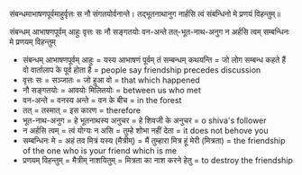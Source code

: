 संबन्धमाभाषणपूर्वमाहुर्वृत्तः स नौ संगतयोर्वनान्ते।
तद्भूतनाथानुग नार्हसि त्वं संबन्धिनो मे प्रणयं विहन्तुम्॥

संबन्धम् आभाषणपूर्वम् आहुः वृत्तः सः नौ सङ्गतयोः वन-अन्ते तत्-भूत-नाथ-अनुग न अर्हसि त्वम् सम्बन्धिनः मे प्रणयम् विहन्तुम्

 - संबन्धम् आभाषणपूर्वम् आहुः = यस्य आभाषणं पूर्वम् तं सम्बन्धम् कथयन्ति = जो लोग सम्बन्ध कहते हैं वो वार्तालाप के पूर्व होता है = people say friendship precedes discussion
- वृत्तः सः = सञ्जातः = जो हुआ वो = that which happened
- नौ सङ्गतयोः = आवयोः मिलितयोः = between us who met
- वन-अन्ते = वनस्य अन्ते = वन के बीच = in the forest
- तत् = तस्मात् = इस कारण = therefore
- भूत-नाथ-अनुग = हे भूतनाथस्य अनुचर = हे शिवजी के अनुचर = o shiva's follower
- न अर्हसि त्वम् = त्वं योग्यः न असि = तुम्हे शोभा नहीं देता  = it does not behove you
- सम्बन्धिनः मे = अहं तव मित्रं यस्य (मैत्रीम्) = मैं तुम्हारा मित्र हूं मेरी (मित्रता) = the friendship of the one who is your friend which is me
- प्रणयम् विहन्तुम् = मैत्रीम् नाशयितुम् = मित्रता का नाश करने हेतु = to destroy the friendship
